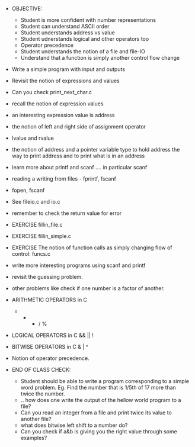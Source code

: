 
* OBJECTIVE: 
    * Student is more confident with number representations
    * Student can understand ASCII order
    * Student understands address vs value
    * Student udnerstands logical and other operators too
    * Operator precedence
    * Student understands the notion of a file and file-IO
    * Understand that a function is simply another control flow change
* Write a simple program with input and outputs
* Revisit the notion of expressions and values
* Can you check print_next_char.c

* recall the notion of expression values
* an interesting expression value is address
* the notion of left and right side of assignment operator
* lvalue and rvalue

* the notion of address and a pointer variable type to hold address
  the way to print address and to print what is in an address

* learn more about printf and scanf .... in particular scanf
* reading a writing from files - fprintf, fscanf
* fopen, fscanf
* See fileio.c and io.c
* remember to check the return value for error
* EXERCISE fillin_file.c
* EXERCISE fillin_simple.c
* EXERCISE The notion of function calls as simply changing flow of control: funcs.c 
     


* write more interesting programs using scanf and printf
* revisit the guessing problem.
* other problems like check if one number is a factor of another.

* ARITHMETIC OPERATORS in C
  + - * / %
* LOGICAL OPERATORS in C
  && || !
* BITWISE OPERATORS in C
  & | ^

* Notion of operator precedence.

* END OF CLASS CHECK:
    * Student should be able to write a program corresponding to a simple word 
      problem. Eg. Find the number that is 1/5th of 17 more than twice the number.
    * .. how does one write the output of the hellow world program to a file?
    * Can you read an integer from a file and print twice its value to another file?
    * what does bitwise left shift to a number do?
    * Can you check if  a&b is giving you the right value through some examples?
